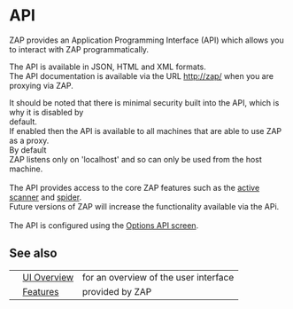 # API

ZAP provides an Application Programming Interface (API) which allows you to interact with ZAP programmatically.


The API is available in JSON, HTML and XML formats.<br>The API documentation is available via the URL <a href='http://zap/'>http://zap/</a>
when you are proxying via ZAP.<br>

It should be noted that there is minimal security built into the API, which is why it is disabled by<br>
default.<br>If enabled then the API is available to all machines that are able to use ZAP as a proxy.<br>By default<br>
ZAP listens only on 'localhost' and so can only be used from the host machine.<br>
<br>
The API provides access to the core ZAP features such as the <a href='HelpStartConceptsAscan'>active scanner</a> and <a href='HelpStartConceptsSpider'>spider</a>.<br>Future versions of ZAP will increase the functionality available via the APi.<br>
<br>
The API is configured using the <a href='HelpUiDialogsOptionsApi'>Options API screen</a>.<br>
<h2>See also</h2>
<table>
<tr><td></td><td><a href='HelpUiOverview'>UI Overview</a></td><td>for an overview of the user interface</td></tr>
<tr><td></td><td><a href='HelpStartConceptsConcepts'>Features</a></td><td>provided by ZAP</td></tr>
</table>